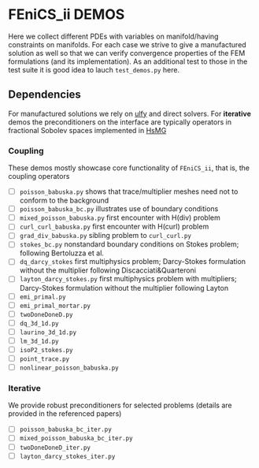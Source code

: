 # FEniCS_ii DEMOS
Here we collect different PDEs with variables on manifold/having constraints
on manifolds. For each case we strive to give a manufactured solution as well
so that we can verify convergence properties of the FEM formulations (and its
implementation). As an additional test to those in the test suite it is good
idea to lauch `test_demos.py` here.

## Dependencies
For manufactured solutions we rely on [ulfy](https://github.com/MiroK/ulfy) and
direct solvers. For **iterative** demos the preconditioners on the interface are
typically operators in fractional Sobolev spaces implemented in
[HsMG](https://github.com/MiroK/hsmg)

### Coupling 
These demos mostly showcase core functionality of `FEniCS_ii`, that is, the coupling
operators

- [ ] `poisson_babuska.py` shows that trace/multiplier meshes need not to conform to the background
- [ ] `poisson_babuska_bc.py` illustrates use of boundary conditions
- [ ] `mixed_poisson_babuska.py` first encounter with H(div) problem
- [ ] `curl_curl_babuska.py` first encounter with H(curl) problem
- [ ] `grad_div_babuska.py` sibling problem to `curl_curl.py`
- [ ] `stokes_bc.py` nonstandard boundary conditions on Stokes problem; following Bertoluzza et al.
- [ ] `dq_darcy_stokes` first multiphysics problem; Darcy-Stokes formulation without the multiplier following Discacciati&Quarteroni
- [ ] `layton_darcy_stokes.py` first multiphysics problem with multipliers; Darcy-Stokes formulation without the multiplier following Layton
- [ ] `emi_primal.py`
- [ ] `emi_primal_mortar.py`
- [ ] `twoDoneDoneD.py`
- [ ] `dq_3d_1d.py`
- [ ] `laurino_3d_1d.py`
- [ ] `lm_3d_1d.py`
- [ ] `isoP2_stokes.py`
- [ ] `point_trace.py`
- [ ] `nonlinear_poisson_babuska.py`

### Iterative
We provide robust preconditioners for selected problems (details are provided
in the referenced papers)

- [ ] `poisson_babuska_bc_iter.py`
- [ ] `mixed_poisson_babuska_bc_iter.py`
- [ ] `twoDoneDoneD_iter.py`
- [ ] `layton_darcy_stokes_iter.py`